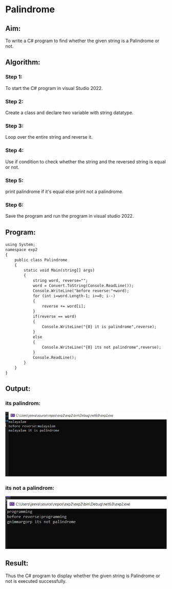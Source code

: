 # Palindrome
## Aim:
To write a C# program to find whether the given string is a Palindrome or not.
## Algorithm:

### Step 1:
To start the C# program in visual Studio 2022.

### Step 2:
Create a class and declare two variable with string datatype.

### Step 3:
Loop over the entire string and reverse it.

### Step 4:
Use if condition to check whether the string and the reversed string is equal or not.

### Step 5:
print palindrome if it's equal else print not a palindrome.

### Step 6:
Save the program and run the program in visual studio 2022.


## Program:
~~~
using System;
namespace exp2
{
    public class Palindrome
    {
        static void Main(string[] args)
        {
            string word, reverse="";
            word = Convert.ToString(Console.ReadLine());
            Console.WriteLine("before reverse:"+word);
            for (int i=word.Length-1; i>=0; i--)
            {
                reverse += word[i];
            }
            if(reverse == word)
            {
                Console.WriteLine("{0} it is palindrome",reverse);
            }
            else
            {
                Console.WriteLine("{0} its not palindrome",reverse);
            }
            Console.ReadLine();
        }
    }
}

~~~

## Output:
### its palindrom:
![output](itis.png)
### its not a palindrom:
![output](not.png)

## Result:
Thus the C# program to display whether the given string is Palindrome or not is executed successfully.
